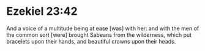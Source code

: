 # Ezekiel 23:42

And a voice of a multitude being at ease [was] with her: and with the men of the common sort [were] brought Sabeans from the wilderness, which put bracelets upon their hands, and beautiful crowns upon their heads.